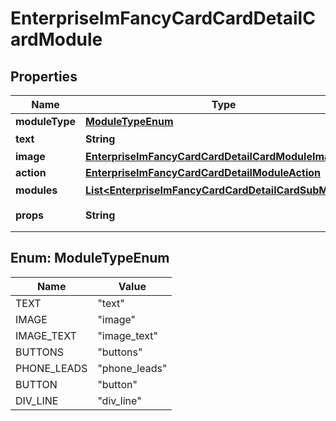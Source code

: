 # EnterpriseImFancyCardCardDetailCardModule

## Properties
Name | Type | Description | Notes
------------ | ------------- | ------------- | -------------
**moduleType** | [**ModuleTypeEnum**](#ModuleTypeEnum) |  | 
**text** | **String** | 文本 |  [optional]
**image** | [**EnterpriseImFancyCardCardDetailCardModuleImage**](EnterpriseImFancyCardCardDetailCardModuleImage.md) |  |  [optional]
**action** | [**EnterpriseImFancyCardCardDetailModuleAction**](EnterpriseImFancyCardCardDetailModuleAction.md) |  |  [optional]
**modules** | [**List&lt;EnterpriseImFancyCardCardDetailCardSubModule&gt;**](EnterpriseImFancyCardCardDetailCardSubModule.md) | 子模块 |  [optional]
**props** | **String** | 卡片属性 json string |  [optional]

<a name="ModuleTypeEnum"></a>
## Enum: ModuleTypeEnum
Name | Value
---- | -----
TEXT | &quot;text&quot;
IMAGE | &quot;image&quot;
IMAGE_TEXT | &quot;image_text&quot;
BUTTONS | &quot;buttons&quot;
PHONE_LEADS | &quot;phone_leads&quot;
BUTTON | &quot;button&quot;
DIV_LINE | &quot;div_line&quot;
